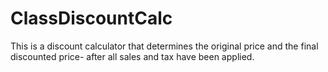 # ClassDiscountCalc
This is a discount calculator that determines the original price and the final discounted price- after all sales and tax have been applied.
